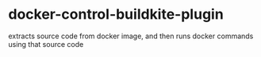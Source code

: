 # docker-control-buildkite-plugin
extracts source code from docker image, and then runs docker commands using that source code
